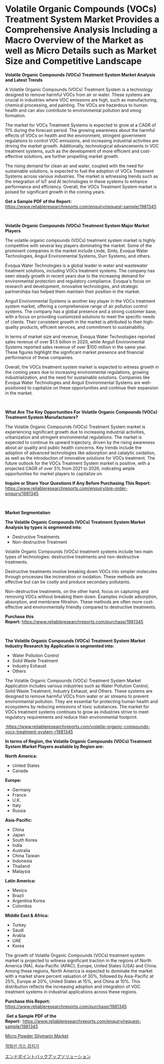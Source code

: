 <p><h1>Volatile Organic Compounds (VOCs) Treatment System Market Provides a Comprehensive Analysis Including a Macro Overview of the Market as well as Micro Details such as Market Size and Competitive Landscape</h1></p><p><strong>Volatile Organic Compounds (VOCs) Treatment System Market Analysis and Latest Trends</strong></p>
<p><p>A Volatile Organic Compounds (VOCs) Treatment System is a technology designed to remove harmful VOCs from air or water. These systems are crucial in industries where VOC emissions are high, such as manufacturing, chemical processing, and painting. The VOCs are hazardous to human health and can also contribute to environmental pollution and smog formation.</p><p>The market for VOCs Treatment Systems is expected to grow at a CAGR of 11% during the forecast period. The growing awareness about the harmful effects of VOCs on health and the environment, stringent government regulations to control VOC emissions, and increasing industrial activities are driving the market growth. Additionally, technological advancements in VOC treatment systems, such as the development of more efficient and cost-effective solutions, are further propelling market growth.</p><p>The rising demand for clean air and water, coupled with the need for sustainable solutions, is expected to fuel the adoption of VOCs Treatment Systems across various industries. The market is witnessing trends such as the integration of IoT and AI technologies in these systems to enhance performance and efficiency. Overall, the VOCs Treatment System market is poised for significant growth in the coming years.</p></p>
<p><strong>Get a Sample PDF of the Report:&nbsp;</strong> <a href="https://www.reliableresearchreports.com/enquiry/request-sample/1981345">https://www.reliableresearchreports.com/enquiry/request-sample/1981345</a></p>
<p>&nbsp;</p>
<p><strong>Volatile Organic Compounds (VOCs) Treatment System Major Market Players</strong></p>
<p><p>The volatile organic compounds (VOCs) treatment system market is highly competitive with several key players dominating the market. Some of the prominent companies in the market include Linde, Sinto, Evoqua Water Technologies, Anguil Environmental Systems, Durr Systems, and others.</p><p>Evoqua Water Technologies is a global leader in water and wastewater treatment solutions, including VOCs treatment systems. The company has seen steady growth in recent years due to the increasing demand for environmental protection and regulatory compliance. Evoqua's focus on research and development, innovative technologies, and strategic partnerships has helped them maintain their position in the market.</p><p>Anguil Environmental Systems is another key player in the VOCs treatment system market, offering a comprehensive range of air pollution control systems. The company has a global presence and a strong customer base, with a focus on providing customized solutions to meet the specific needs of clients. Their consistent growth in the market is attributed to their high-quality products, efficient services, and commitment to sustainability.</p><p>In terms of market size and revenue, Evoqua Water Technologies reported sales revenue of over $1.5 billion in 2020, while Anguil Environmental Systems reported sales revenue of over $100 million in the same year. These figures highlight the significant market presence and financial performance of these companies.</p><p>Overall, the VOCs treatment system market is expected to witness growth in the coming years due to increasing environmental regulations, growing industrialization, and the need for sustainable solutions. Companies like Evoqua Water Technologies and Anguil Environmental Systems are well-positioned to capitalize on these opportunities and continue their expansion in the market.</p></p>
<p>&nbsp;</p>
<p><strong>What Are The Key Opportunities For Volatile Organic Compounds (VOCs) Treatment System Manufacturers?</strong></p>
<p><p>The Volatile Organic Compounds (VOCs) Treatment System market is experiencing significant growth due to increasing industrial activities, urbanization and stringent environmental regulations. The market is expected to continue its upward trajectory, driven by the rising awareness about air quality and public health concerns. Key trends include the adoption of advanced technologies like adsorption and catalytic oxidation, as well as the introduction of innovative solutions for VOCs treatment. The future outlook for the VOCs Treatment System market is positive, with a projected CAGR of over 5% from 2021 to 2026, indicating ample opportunities for market players to capitalize on.</p></p>
<p><strong>Inquire or Share Your Questions If Any Before Purchasing This Report:</strong> <a href="https://www.reliableresearchreports.com/enquiry/pre-order-enquiry/1981345">https://www.reliableresearchreports.com/enquiry/pre-order-enquiry/1981345</a></p>
<p>&nbsp;</p>
<p><strong>Market Segmentation</strong></p>
<p><strong>The Volatile Organic Compounds (VOCs) Treatment System Market Analysis by types is segmented into:</strong></p>
<p><ul><li>Destructive Treatments</li><li>Non-destructive Treatment</li></ul></p>
<p><p>Volatile Organic Compounds (VOCs) treatment systems include two main types of technologies: destructive treatments and non-destructive treatments. </p><p>Destructive treatments involve breaking down VOCs into simpler molecules through processes like incineration or oxidation. These methods are effective but can be costly and produce secondary pollutants.</p><p>Non-destructive treatments, on the other hand, focus on capturing and removing VOCs without breaking them down. Examples include adsorption, absorption, and membrane filtration. These methods are often more cost-effective and environmentally friendly compared to destructive treatments.</p></p>
<p><strong>Purchase this Report:&nbsp;</strong><a href="https://www.reliableresearchreports.com/purchase/1981345">https://www.reliableresearchreports.com/purchase/1981345</a></p>
<p>&nbsp;</p>
<p><strong>The Volatile Organic Compounds (VOCs) Treatment System Market Industry Research by Application is segmented into:</strong></p>
<p><ul><li>Water Pollution Control</li><li>Solid Waste Treatment</li><li>Industry Exhaust</li><li>Others</li></ul></p>
<p><p>The Volatile Organic Compounds (VOCs) Treatment System Market Application includes various industries such as Water Pollution Control, Solid Waste Treatment, Industry Exhaust, and Others. These systems are designed to remove harmful VOCs from water or air streams to prevent environmental pollution. They are essential for protecting human health and ecosystems by reducing emissions of toxic substances. The market for VOCs treatment systems continues to grow as industries strive to meet regulatory requirements and reduce their environmental footprint.</p></p>
<p><a href="https://www.reliableresearchreports.com/volatile-organic-compounds-vocs-treatment-system-r1981345">&nbsp;https://www.reliableresearchreports.com/volatile-organic-compounds-vocs-treatment-system-r1981345</a></p>
<p><strong>In terms of Region, the Volatile Organic Compounds (VOCs) Treatment System Market Players available by Region are:</strong></p>
<p>
    <p> <strong> North America: </strong>
        <ul>
            <li>United States</li>
            <li>Canada</li>
        </ul>
        </p> 
    <p> <strong> Europe: </strong>
        <ul>
            <li>Germany</li>
            <li>France</li>
            <li>U.K.</li>
            <li>Italy</li>
            <li>Russia</li>
        </ul>
        </p> 
    <p> <strong> Asia-Pacific: </strong>
        <ul>
            <li>China</li>
            <li>Japan</li>
            <li>South Korea</li>
            <li>India</li>
            <li>Australia</li>
            <li>China Taiwan</li>
            <li>Indonesia</li>
            <li>Thailand</li>
            <li>Malaysia</li>
        </ul>
        </p> 
    <p> <strong> Latin America: </strong>
        <ul>
            <li>Mexico</li>
            <li>Brazil</li>
            <li>Argentina Korea</li>
            <li>Colombia</li>
        </ul>
        </p> 
    <p> <strong> Middle East & Africa: </strong>
        <ul>
            <li>Turkey</li>
            <li>Saudi</li>
            <li>Arabia</li>
            <li>UAE</li>
            <li>Korea</li>
        </ul>
    </p>
    </p>
<p><p>The growth of Volatile Organic Compounds (VOCs) treatment system market is projected to witness significant traction in the regions of North America (NA), Asia-Pacific (APAC), Europe, United States (USA) and China. Among these regions, North America is expected to dominate the market with a market share percent valuation of 30%, followed by Asia-Pacific at 25%, Europe at 20%, United States at 15%, and China at 10%. This distribution reflects the increasing adoption and integration of VOC treatment systems in industrial applications across these regions.</p></p>
<p><strong>Purchase this Report: </strong><a href="https://www.reliableresearchreports.com/purchase/1981345">https://www.reliableresearchreports.com/purchase/1981345</a></p>
<p>&nbsp;<strong>Get a Sample PDF of the Report:&nbsp;&nbsp;</strong><a href="https://www.reliableresearchreports.com/enquiry/request-sample/1981345">https://www.reliableresearchreports.com/enquiry/request-sample/1981345</a></p>
<p><strong></strong></p>
<p><p><a href="https://sudsy-motorcycle-bbc.notion.site/Micro-Powder-Silymarin-Market-Size-CAGR-Trends-2024-2030-0df60a0e19d840ff98217535a364064b">Micro Powder Silymarin Market</a></p><p><a href="https://github.com/lzrvbyqzftro57/Market-Research-Report-List-1/blob/main/660699241527.md">적외선 가스 감지기</a></p><p><a href="https://github.com/TerrellConn/Market-Research-Report-List-1/blob/main/736949845498.md">エンドポイントバックアップソリューション</a></p></p>